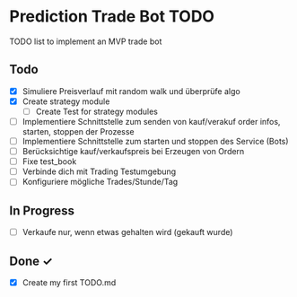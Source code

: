 # Prediction Trade Bot TODO

TODO list to implement an MVP trade bot

## Todo

- [x] Simuliere Preisverlauf mit random walk und überprüfe algo
- [x] Create strategy module  
  - [ ] Create Test for strategy modules
- [ ] Implementiere Schnittstelle zum senden von kauf/verakuf order infos, starten, stoppen der Prozesse
- [ ] Implementiere Schnittstelle zum starten und stoppen des Service (Bots)
- [ ] Berücksichtige kauf/verkaufspreis bei Erzeugen von Ordern
- [ ] Fixe test_book
- [ ] Verbinde dich mit Trading Testumgebung
- [ ] Konfiguriere mögliche Trades/Stunde/Tag

## In Progress

- [ ] Verkaufe nur, wenn etwas gehalten wird (gekauft wurde)

## Done ✓

- [x] Create my first TODO.md 